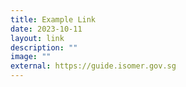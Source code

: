 ```yaml
---
title: Example Link
date: 2023-10-11
layout: link
description: ""
image: ""
external: https://guide.isomer.gov.sg
---
```

